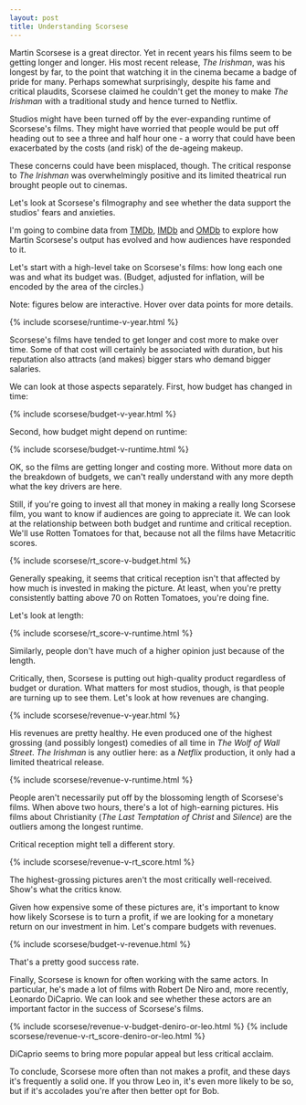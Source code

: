 ```yaml
---
layout: post
title: Understanding Scorsese
---
```


Martin Scorsese is a great director. Yet in recent years his films seem to be getting longer and longer. His most recent release, *The Irishman*, was his longest by far, to the point that watching it in the cinema became a badge of pride for many. Perhaps somewhat surprisingly, despite his fame and critical plaudits, Scorsese claimed he couldn't get the money to make *The Irishman* with a traditional study and hence turned to Netflix.

Studios might have been turned off by the ever-expanding runtime of Scorsese's films. They might have worried that people would be put off heading out to see a three and half hour one - a worry that could have been exacerbated by the costs (and risk) of the de-ageing makeup.

These concerns could have been misplaced, though. The critical response to *The Irishman* was overwhelmingly positive and its limited theatrical run brought people out to cinemas.

Let's look at Scorsese's filmography and see whether the data support the studios' fears and anxieties.

I'm going to combine data from [TMDb](https://www.themoviedb.org/), [IMDb](http://www.imdb.com/) and [OMDb](http://www.omdbapi.com/) to explore how Martin Scorsese's output has evolved and how audiences have responded to it.

Let's start with a high-level take on Scorsese's films: how long each one was and what its budget was. (Budget, adjusted for inflation, will be encoded by the area of the circles.)

Note: figures below are interactive. Hover over data points for more details.

{% include scorsese/runtime-v-year.html %}  
<p></p>

Scorsese's films have tended to get longer and cost more to make over time. Some of that cost will certainly be associated with duration, but his reputation also attracts (and makes) bigger stars who demand bigger salaries.

We can look at those aspects separately. First, how budget has changed in time:

{% include scorsese/budget-v-year.html %}  
<p></p>

Second, how budget might depend on runtime:

{% include scorsese/budget-v-runtime.html %}
<p></p>

OK, so the films are getting longer and costing more. Without more data on the breakdown of budgets, we can't really understand with any more depth what the key drivers are here.

Still, if you're going to invest all that money in making a really long Scorsese film, you want to know if audiences are going to appreciate it. We can look at the relationship between both budget and runtime and critical reception. We'll use Rotten Tomatoes for that, because not all the films have Metacritic scores.

{% include scorsese/rt_score-v-budget.html %}
<p></p>

Generally speaking, it seems that critical reception isn't that affected by how much is invested in making the picture. At least, when you're pretty consistently batting above 70 on Rotten Tomatoes, you're doing fine.

Let's look at length:

{% include scorsese/rt_score-v-runtime.html %}
<p></p>

Similarly, people don't have much of a higher opinion just because of the length.

Critically, then, Scorsese is putting out high-quality product regardless of budget or duration. What matters for most studios, though, is that people are turning up to see them. Let's look at how revenues are changing.

{% include scorsese/revenue-v-year.html %}
<p></p>

His revenues are pretty healthy. He even produced one of the highest grossing (and possibly longest) comedies of all time in *The Wolf of Wall Street*. *The Irishman* is any outlier here: as a *Netflix* production, it only had a limited theatrical release.

{% include scorsese/revenue-v-runtime.html %}
<p></p>

People aren't necessarily put off by the blossoming length of Scorsese's films. When above two hours, there's a lot of high-earning pictures. His films about Christianity (*The Last Temptation of Christ* and *Silence*) are the outliers among the longest runtime.

Critical reception might tell a different story.

{% include scorsese/revenue-v-rt_score.html %}
<p></p>

The highest-grossing pictures aren't the most critically well-received. Show's what the critics know.

Given how expensive some of these pictures are, it's important to know how likely Scorsese is to turn a profit, if we are looking for a monetary return on our investment in him. Let's compare budgets with revenues.

{% include scorsese/budget-v-revenue.html %}
<p></p>

That's a pretty good success rate.

Finally, Scorsese is known for often working with the same actors. In particular, he's made a lot of films with Robert De Niro and, more recently, Leonardo DiCaprio. We can look and see whether these actors are an important factor in the success of Scorsese's films.

{% include scorsese/revenue-v-budget-deniro-or-leo.html %}
{% include scorsese/revenue-v-rt_score-deniro-or-leo.html %}
<p></p>

DiCaprio seems to bring more popular appeal but less critical acclaim.

To conclude, Scorsese more often than not makes a profit, and these days it's frequently a solid one. If you throw Leo in, it's even more likely to be so, but if it's accolades you're after then better opt for Bob.
